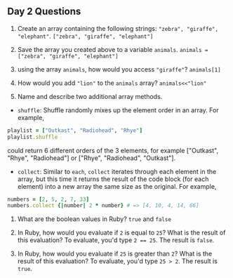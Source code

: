 ## Day 2 Questions

1. Create an array containing the following strings: `"zebra", "giraffe", "elephant"`.
 `["zebra", "giraffe", "elephant"]`

1. Save the array you created above to a variable `animals`.
 `animals = ["zebra", "giraffe", "elephant"]`

1. using the array `animals`, how would you access `"giraffe"`?
 `animals[1]`

1. How would you add `"lion"` to the `animals` array?
 `animals<<"lion"`

1. Name and describe two additional array methods.
 - `shuffle`: Shuffle randomly mixes up the element order in an array. For example,
 ```ruby
 playlist = ["Outkast", "Radiohead", "Rhye"]
 playlist.shuffle
 ```
 could return 6 different orders of the 3 elements, for example ["Outkast", "Rhye", "Radiohead"] or ["Rhye", "Radiohead", "Outkast"].
 - `collect`: Similar to `each`, `collect` iterates through each element in the array, but this time it returns the result of the code block (for each element) into a new array the same size as the original. For example,
 ```ruby
 numbers = [2, 5, 2, 7, 33]
 numbers.collect {|number| 2 * number} # => [4, 10, 4, 14, 66]
 ```

1. What are the boolean values in Ruby?
 `true` and `false`

1. In Ruby, how would you evaluate if `2` is equal to `25`? What is the result of this evaluation?
 To evaluate, you'd type `2 == 25`. The result is `false`.

1. In Ruby, how would you evaluate if `25` is greater than `2`? What is the result of this evaluation?
 To evaluate, you'd type `25 > 2`. The result is `true`.
